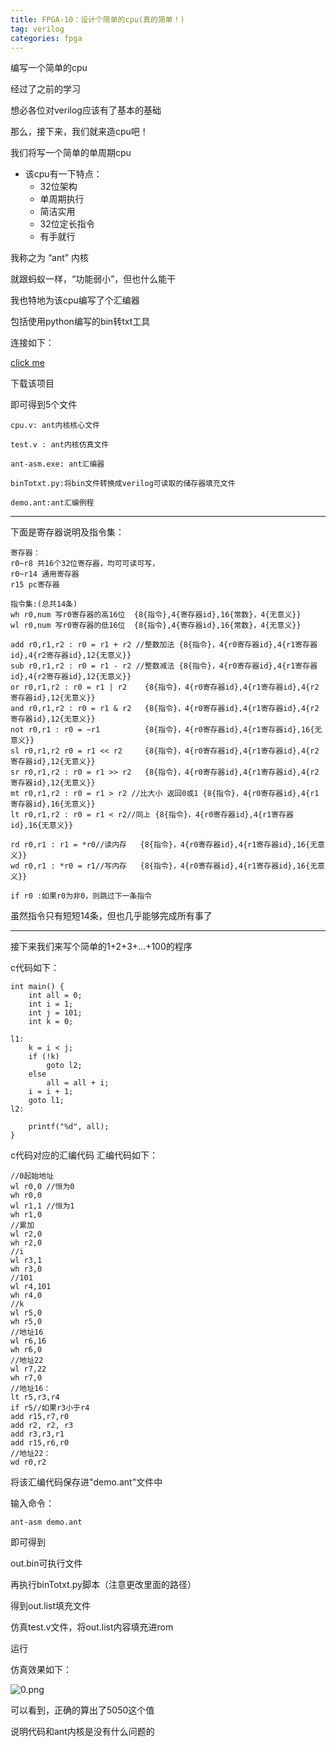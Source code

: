 ```yaml
---
title: FPGA-10：设计个简单的cpu(真的简单！)
tag: verilog
categories: fpga
---
```


编写一个简单的cpu
<!--more-->

经过了之前的学习

想必各位对verilog应该有了基本的基础

那么，接下来，我们就来造cpu吧！

我们将写一个简单的单周期cpu

* 该cpu有一下特点：
  * 32位架构
  * 单周期执行
  * 简洁实用
  * 32位定长指令
  * 有手就行

我称之为 “ant” 内核

就跟蚂蚁一样，“功能弱小”，但也什么能干

我也特地为该cpu编写了个汇编器

包括使用python编写的bin转txt工具

连接如下：

[click me](https://github.com/tastynoob/FPGA_verilog_easy_cpu)

下载该项目

即可得到5个文件
```
cpu.v: ant内核核心文件

test.v : ant内核仿真文件

ant-asm.exe: ant汇编器

binTotxt.py:将bin文件转换成verilog可读取的储存器填充文件

demo.ant:ant汇编例程
```

---------------

下面是寄存器说明及指令集：

```
寄存器：
r0~r8 共16个32位寄存器，均可可读可写，
r0~r14 通用寄存器
r15 pc寄存器

指令集:(总共14条)
wh r0,num 写r0寄存器的高16位  {8{指令},4{寄存器id},16{常数}，4{无意义}}
wl r0,num 写r0寄存器的低16位  {8{指令},4{寄存器id},16{常数}，4{无意义}}

add r0,r1,r2 : r0 = r1 + r2 //整数加法 {8{指令}，4{r0寄存器id},4{r1寄存器id},4{r2寄存器id},12{无意义}}
sub r0,r1,r2 : r0 = r1 - r2 //整数减法 {8{指令}，4{r0寄存器id},4{r1寄存器id},4{r2寄存器id},12{无意义}}
or r0,r1,r2 : r0 = r1 | r2    {8{指令}，4{r0寄存器id},4{r1寄存器id},4{r2寄存器id},12{无意义}}
and r0,r1,r2 : r0 = r1 & r2   {8{指令}，4{r0寄存器id},4{r1寄存器id},4{r2寄存器id},12{无意义}}
not r0,r1 : r0 = ~r1          {8{指令}，4{r0寄存器id},4{r1寄存器id},16{无意义}}
sl r0,r1,r2 r0 = r1 << r2     {8{指令}，4{r0寄存器id},4{r1寄存器id},4{r2寄存器id},12{无意义}}
sr r0,r1,r2 : r0 = r1 >> r2   {8{指令}，4{r0寄存器id},4{r1寄存器id},4{r2寄存器id},12{无意义}}
mt r0,r1,r2 : r0 = r1 > r2 //比大小 返回0或1 {8{指令}，4{r0寄存器id},4{r1寄存器id},16{无意义}}
lt r0,r1,r2 : r0 = r1 < r2//同上 {8{指令}，4{r0寄存器id},4{r1寄存器id},16{无意义}}

rd r0,r1 : r1 = *r0//读内存   {8{指令}，4{r0寄存器id},4{r1寄存器id},16{无意义}}
wd r0,r1 : *r0 = r1//写内存   {8{指令}，4{r0寄存器id},4{r1寄存器id},16{无意义}}

if r0 :如果r0为非0，则跳过下一条指令
```


虽然指令只有短短14条，但也几乎能够完成所有事了

--------

接下来我们来写个简单的1+2+3+...+100的程序

c代码如下：

```
int main() {
	int all = 0;
	int i = 1;
	int j = 101;
	int k = 0;

l1:
	k = i < j;
	if (!k)
		goto l2;
	else
		all = all + i;
	i = i + 1;
	goto l1;
l2:

	printf("%d", all);
}
```

c代码对应的汇编代码
汇编代码如下：

```
//0起始地址
wl r0,0 //恒为0
wh r0,0
wl r1,1 //恒为1
wh r1,0
//累加
wl r2,0
wh r2,0
//i
wl r3,1 
wh r3,0
//101
wl r4,101 
wh r4,0
//k
wl r5,0
wh r5,0
//地址16
wl r6,16
wh r6,0
//地址22
wl r7,22
wh r7,0
//地址16：
lt r5,r3,r4
if r5//如果r3小于r4
add r15,r7,r0
add r2, r2, r3
add r3,r3,r1
add r15,r6,r0
//地址22：
wd r0,r2

```

将该汇编代码保存进"demo.ant"文件中

输入命令：

```
ant-asm demo.ant

```

即可得到

out.bin可执行文件

再执行binTotxt.py脚本（注意更改里面的路径）

得到out.list填充文件

仿真test.v文件，将out.list内容填充进rom

运行

仿真效果如下：

![0.png](https://i.loli.net/2021/06/09/NOub7LhTJpSrawx.png)

可以看到，正确的算出了5050这个值

说明代码和ant内核是没有什么问题的